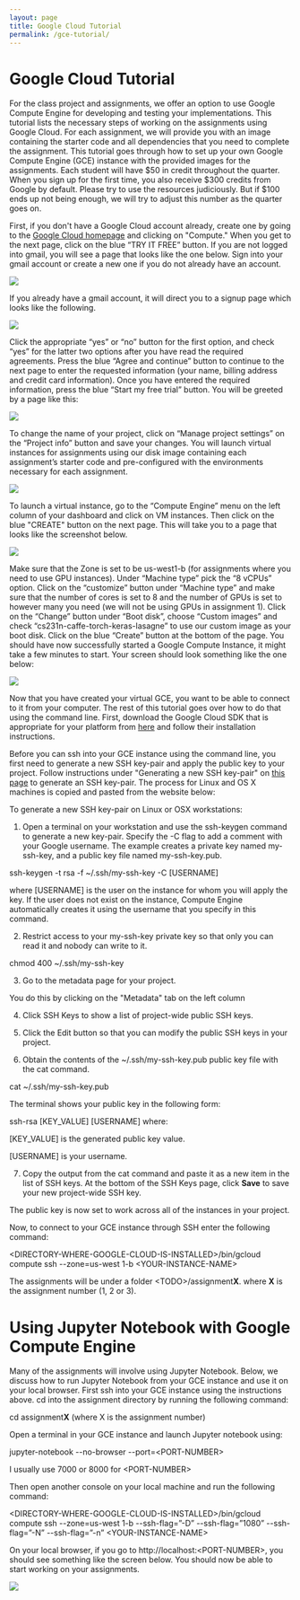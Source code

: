 ```yaml
---
layout: page
title: Google Cloud Tutorial
permalink: /gce-tutorial/
---
```

# Google Cloud Tutorial #

For the class project and assignments, we offer an option to use Google Compute Engine for developing and testing your 
implementations. This tutorial lists the necessary steps of working on the assignments using Google Cloud. 
For each assignment, we will provide you with an image containing the starter code and all dependencies that you need to 
complete the assignment. This tutorial goes through how to set up your own Google Compute Engine (GCE) instance with the 
provided images for the assignments. Each student will have $50 in credit throughout the quarter. When you sign up for the first time, you also receive $300 credits from Google by default. Please try to use the resources judiciously. But if $100 ends up not being enough, we will try to adjust this number as the quarter goes on.

First, if you don't have a Google Cloud account already, create one by going to the [Google Cloud homepage](https://cloud.google.com/?utm_source=google&utm_medium=cpc&utm_campaign=2015-q2-cloud-na-gcp-skws-freetrial-en&gclid=CP2e4PPpiNMCFU9bfgodGHsA1A "Title") and clicking on "Compute." When you get to the next page, click on the blue “TRY IT FREE” button. If you are not logged into gmail, you will see a page that looks like the one below. Sign into your gmail account or create a new one if you do not already have an account. 

<div class='fig figcenter fighighlight'>
  <img src='/assets/cloud-launching-screen.png'>
</div>

If you already have a gmail account, it will direct you to a signup page which looks like the following.
<div class='fig figcenter fighighlight'>
  <img src='/assets/cloud-for-free.png'>
</div>

Click the appropriate “yes” or “no” button for the first option, and check “yes” for the latter two options after you have read the required agreements. Press the blue “Agree and continue” button to continue to the next page to enter the requested information (your name, billing address and credit card information). Once you have entered the required information, press the blue “Start my free trial” button. You will be greeted by a page like this: 

<div class='fig figcenter fighighlight'>
  <img src='/assets/cloud-dashboard-screen.png'>
</div>

To change the name of your project, click on “Manage project settings” on the “Project info” button and save your changes. 
You will launch virtual instances for assignments using our disk image containing each assignment’s starter code and pre-configured with the environments necessary for each assignment. 

<div class='fig figcenter fighighlight'>
  <img src='/assets/cloud-instance-dashboard-screen.png'>
</div>

To launch a virtual instance, go to the “Compute Engine” menu on the left column of your dashboard and click on VM instances.  Then click on the blue "CREATE" button on the next page. This will take you to a page that looks like the screenshot below.

<div class='fig figcenter fighighlight'>
  <img src='/assets/cloud-create-instance-screen.png'>
</div>

Make sure that the Zone is set to be us-west1-b (for assignments where you need to use GPU instances). Under “Machine type” pick the “8 vCPUs” option. Click on the “customize” button under “Machine type” and make sure that the number of cores is set to 8 and the number of GPUs is set to however many you need (we will not be using GPUs in assignment 1). Click on the “Change” button under “Boot disk”, choose “Custom images” and check “cs231n-caffe-torch-keras-lasagne” to use our custom image as your boot disk. Click on the blue “Create” button at the bottom of the page. You should have now successfully started a Google Compute Instance, it might take a few minutes to start. Your screen should look something like the one below:

<div class='fig figcenter fighighlight'>
  <img src='/assets/cloud-instance-started.png'>
</div>

Now that you have created your virtual GCE, you want to be able to connect to it from your computer. The rest of this tutorial goes over how to do that using the command line. First, download the Google Cloud SDK that is appropriate for your platform from [here](https://cloud.google.com/sdk/docs/ "Title") and follow their installation instructions.

Before you can ssh into your GCE instance using the command line, you first need to generate a new SSH key-pair and apply the public key to your project. Follow instructions under "Generating a new SSH key-pair" on [this page](https://cloud.google.com/compute/docs/instances/connecting-to-instance "Title") to generate an SSH key-pair. The process for Linux and OS X machines is copied and pasted from the website below:

To generate a new SSH key-pair on Linux or OSX workstations:

1. Open a terminal on your workstation and use the ssh-keygen command to generate a new key-pair. Specify the -C flag to add a comment with your Google username. The example creates a private key named my-ssh-key, and a public key file named my-ssh-key.pub.

ssh-keygen -t rsa -f ~/.ssh/my-ssh-key -C [USERNAME]

where [USERNAME] is the user on the instance for whom you will apply the key. If the user does not exist on the instance, Compute Engine automatically creates it using the username that you specify in this command.

2. Restrict access to your my-ssh-key private key so that only you can read it and nobody can write to it.

chmod 400 ~/.ssh/my-ssh-key

3. Go to the metadata page for your project.

You do this by clicking on the "Metadata" tab on the left column

4. Click SSH Keys to show a list of project-wide public SSH keys.

5. Click the Edit button so that you can modify the public SSH keys in your project.

6. Obtain the contents of the ~/.ssh/my-ssh-key.pub public key file with the cat command.

cat ~/.ssh/my-ssh-key.pub

The terminal shows your public key in the following form:

ssh-rsa [KEY_VALUE] [USERNAME]
where:

[KEY_VALUE] is the generated public key value.

[USERNAME] is your username.

7. Copy the output from the cat command and paste it as a new item in the list of SSH keys.
At the bottom of the SSH Keys page, click **Save** to save your new project-wide SSH key.

The public key is now set to work across all of the instances in your project. 

Now, to connect to your GCE instance through SSH enter the following command: 

\<DIRECTORY-WHERE-GOOGLE-CLOUD-IS-INSTALLED\>/bin/gcloud compute ssh --zone=us-west 1-b \<YOUR-INSTANCE-NAME\>

The assignments will be under a folder \<TODO\>/assignment**X**. where **X** is the assignment number (1, 2 or 3).

# Using Jupyter Notebook with Google Compute Engine # 
Many of the assignments will involve using Jupyter Notebook. Below, we discuss how to run Jupyter Notebook from your GCE instance and use it on your local browser. First ssh into your GCE instance using the instructions above. cd into the assignment directory by running the following command:

cd assignment**X** (where X is the assignment number)

Open a terminal in your GCE instance and launch Jupyter notebook using:

jupyter-notebook --no-browser --port=\<PORT-NUMBER\> 

I usually use 7000 or 8000 for \<PORT-NUMBER\>

Then open another console on your local machine and run the following command:

\<DIRECTORY-WHERE-GOOGLE-CLOUD-IS-INSTALLED\>/bin/gcloud compute ssh --zone=us-west 1-b --ssh-flag=”-D” --ssh-flag=”1080” --ssh-flag=”-N” --ssh-flag=”-n” \<YOUR-INSTANCE-NAME\>

On your local browser, if you go to http://localhost:\<PORT-NUMBER\>, you should see something like the screen below. You should now be able to start working on your assignments.

<div class='fig figcenter fighighlight'>
  <img src='/assets/jupyter-screen.png'>
</div>


